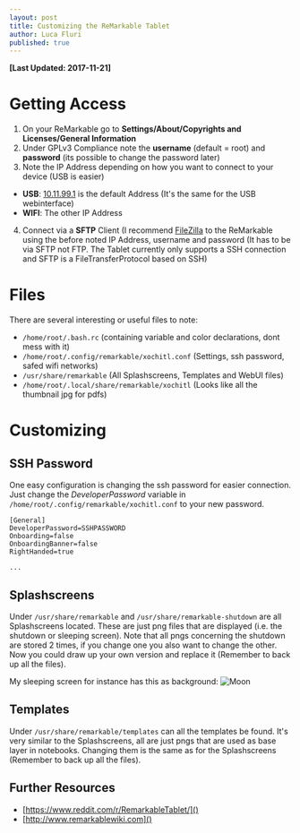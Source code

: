 ```yaml
---
layout: post
title: Customizing the ReMarkable Tablet
author: Luca Fluri
published: true
---
```

**[Last Updated: 2017-11-21]**

# Getting Access  

1. On your ReMarkable go to **Settings/About/Copyrights and Licenses/General Information**
2. Under GPLv3 Compliance note the **username** (default = root) and **password** (its possible to change the password later)
3. Note the IP Address depending on how you want to connect to your device (USB is easier)
  - **USB**: [10.11.99.1]() is the default Address (It's the same for the USB webinterface)
  - **WIFI**: The other IP Address
4. Connect via a **SFTP** Client (I recommend [FileZilla](https://filezilla-project.org/) to the ReMarkable using the before noted IP Address, username and password (It has to be via SFTP not FTP. The Tablet currently only supports a SSH connection and SFTP is a FileTransferProtocol based on SSH)

# Files
There are several interesting or useful files to note:  
  - `/home/root/.bash.rc` (containing variable and color declarations, dont mess with it)
  - `/home/root/.config/remarkable/xochitl.conf` (Settings, ssh password, safed wifi networks)
  - `/usr/share/remarkable` (All Splashscreens, Templates and WebUI files)
  - `/home/root/.local/share/remarkable/xochitl` (Looks like all the thumbnail jpg for pdfs)


# Customizing
## SSH Password
One easy configuration is changing the ssh password for easier connection.     Just change the *DeveloperPassword* variable in `/home/root/.config/remarkable/xochitl.conf` to your new password.  

```
[General]
DeveloperPassword=SSHPASSWORD
Onboarding=false
OnboardingBanner=false
RightHanded=true

...
```

## Splashscreens
Under `/usr/share/remarkable` and `/usr/share/remarkable-shutdown` are all Splashscreens located. These are just png files that are displayed (i.e. the shutdown or sleeping screen). Note that all pngs concerning the shutdown are stored 2 times, if you change one you also want to change the other.  
Now you could draw up your own version and replace it (Remember to back up all the files).  

My sleeping screen for instance has this as background:
![Moon](https://i.imgur.com/JnjoF0w.jpg)

## Templates
Under `/usr/share/remarkable/templates` can all the templates be found. It's very similar to the Splashscreens, all are just pngs that are used as base layer in notebooks. Changing them is the same as for the Splashscreens (Remember to back up all the files).

## Further Resources
 - [https://www.reddit.com/r/RemarkableTablet/]()
 - [http://www.remarkablewiki.com]()

